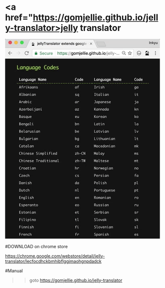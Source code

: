 # <a href="https://gomjellie.github.io/jelly-translator>jelly translator</a>

![func>>](docs/img/func>>.gif)

#DOWNLOAD on chrome store

<a href = "https://chrome.google.com/webstore/detail/jelly-translator/lecfocdhckbmhibflggjmaohgnpdadck">
https://chrome.google.com/webstore/detail/jelly-translator/lecfocdhckbmhibflggjmaohgnpdadck</a>

#Manual

>>goto https://gomjellie.github.io/jelly-translator